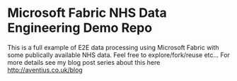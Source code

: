 # Microsoft Fabric NHS Data Engineering Demo Repo

This is a full example of E2E data processing using Microsoft Fabric with some publically 
available NHS data. Feel free to explore/fork/reuse etc... For more details see my blog
post series about this here http://aventius.co.uk/blog
